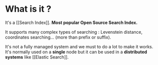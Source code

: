 # What is it ?

It's a [[Search Index]].
**Most popular Open Source Search Index.**

It supports many complex types of searching : Levenstein distance, coordinates searching... 
(more than prefix or suffix).

It's not a fully managed system and we must to do a lot to make it works.
It's normally used on a **single** node but it can be used in a **distributed systems** like [[Elastic Search]].